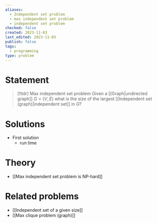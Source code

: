 ```yaml
---
aliases:
  - Independent set problem
  - max independent set problem
  - independent set problem
checked: false
created: 2023-11-03
last_edited: 2023-11-03
publish: false
tags:
  - programming
type: problem
---
```

# Statement

>[!tldr] Max independent set problem
>Given a [[Graph|undirected graph]] $G = (V,E)$ what is the size of the largest [[Independent set (graph)|independent set]] in $G$?

# Solutions

- First solution
	- run time

# Theory

- [[Max independent set problem is NP-hard]]

# Related problems

- [[Independent set of a given size]]
- [[Max clique problem (graph)]]
